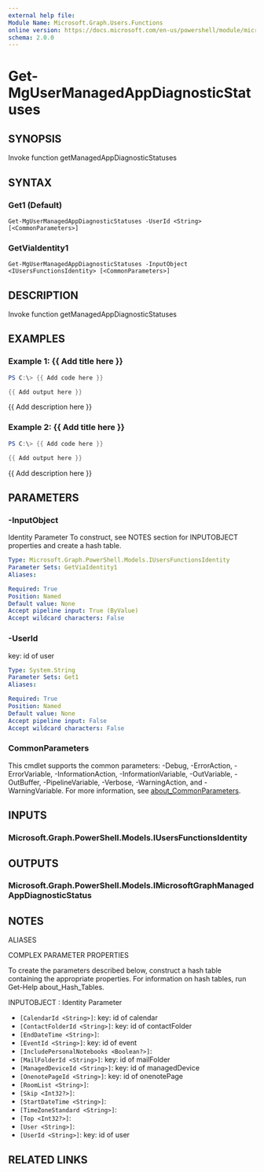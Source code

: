 ```yaml
---
external help file:
Module Name: Microsoft.Graph.Users.Functions
online version: https://docs.microsoft.com/en-us/powershell/module/microsoft.graph.users.functions/get-mgusermanagedappdiagnosticstatuses
schema: 2.0.0
---
```


# Get-MgUserManagedAppDiagnosticStatuses

## SYNOPSIS
Invoke function getManagedAppDiagnosticStatuses

## SYNTAX

### Get1 (Default)
```
Get-MgUserManagedAppDiagnosticStatuses -UserId <String> [<CommonParameters>]
```

### GetViaIdentity1
```
Get-MgUserManagedAppDiagnosticStatuses -InputObject <IUsersFunctionsIdentity> [<CommonParameters>]
```

## DESCRIPTION
Invoke function getManagedAppDiagnosticStatuses

## EXAMPLES

### Example 1: {{ Add title here }}
```powershell
PS C:\> {{ Add code here }}

{{ Add output here }}
```

{{ Add description here }}

### Example 2: {{ Add title here }}
```powershell
PS C:\> {{ Add code here }}

{{ Add output here }}
```

{{ Add description here }}

## PARAMETERS

### -InputObject
Identity Parameter
To construct, see NOTES section for INPUTOBJECT properties and create a hash table.

```yaml
Type: Microsoft.Graph.PowerShell.Models.IUsersFunctionsIdentity
Parameter Sets: GetViaIdentity1
Aliases:

Required: True
Position: Named
Default value: None
Accept pipeline input: True (ByValue)
Accept wildcard characters: False
```

### -UserId
key: id of user

```yaml
Type: System.String
Parameter Sets: Get1
Aliases:

Required: True
Position: Named
Default value: None
Accept pipeline input: False
Accept wildcard characters: False
```

### CommonParameters
This cmdlet supports the common parameters: -Debug, -ErrorAction, -ErrorVariable, -InformationAction, -InformationVariable, -OutVariable, -OutBuffer, -PipelineVariable, -Verbose, -WarningAction, and -WarningVariable. For more information, see [about_CommonParameters](http://go.microsoft.com/fwlink/?LinkID=113216).

## INPUTS

### Microsoft.Graph.PowerShell.Models.IUsersFunctionsIdentity

## OUTPUTS

### Microsoft.Graph.PowerShell.Models.IMicrosoftGraphManagedAppDiagnosticStatus

## NOTES

ALIASES

COMPLEX PARAMETER PROPERTIES

To create the parameters described below, construct a hash table containing the appropriate properties. For information on hash tables, run Get-Help about_Hash_Tables.


INPUTOBJECT <IUsersFunctionsIdentity>: Identity Parameter
  - `[CalendarId <String>]`: key: id of calendar
  - `[ContactFolderId <String>]`: key: id of contactFolder
  - `[EndDateTime <String>]`: 
  - `[EventId <String>]`: key: id of event
  - `[IncludePersonalNotebooks <Boolean?>]`: 
  - `[MailFolderId <String>]`: key: id of mailFolder
  - `[ManagedDeviceId <String>]`: key: id of managedDevice
  - `[OnenotePageId <String>]`: key: id of onenotePage
  - `[RoomList <String>]`: 
  - `[Skip <Int32?>]`: 
  - `[StartDateTime <String>]`: 
  - `[TimeZoneStandard <String>]`: 
  - `[Top <Int32?>]`: 
  - `[User <String>]`: 
  - `[UserId <String>]`: key: id of user

## RELATED LINKS

